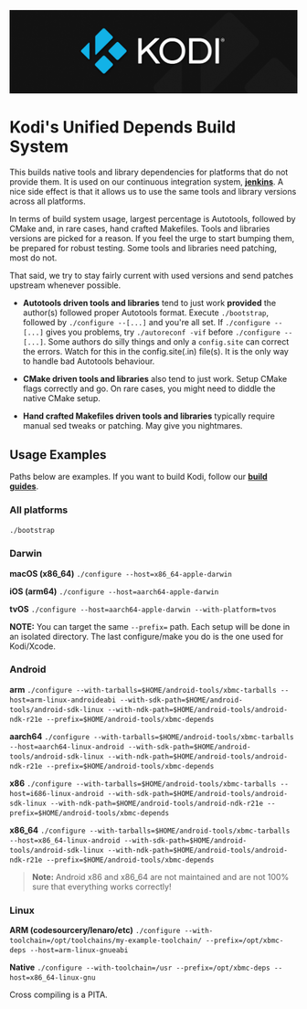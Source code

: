 ![Kodi Logo](../../docs/resources/banner_slim.png)

# Kodi's Unified Depends Build System
This builds native tools and library dependencies for platforms that do not provide them. It is used on our continuous integration system, **[jenkins](http://jenkins.kodi.tv/)**. A nice side effect is that it allows us to use the same tools and library versions across all platforms.

In terms of build system usage, largest percentage is Autotools, followed by CMake and, in rare cases, hand crafted Makefiles. Tools and libraries versions are picked for a reason. If you feel the urge to start bumping them, be prepared for robust testing. Some tools and libraries need patching, most do not.

That said, we try to stay fairly current with used versions and send patches upstream whenever possible.


* **Autotools driven tools and libraries** tend to just work **provided** the author(s) followed proper Autotools format. Execute `./bootstrap`, followed by `./configure --[...]` and you're all set. If `./configure --[...]` gives you problems, try `./autoreconf -vif` before `./configure --[...]`.
Some authors do silly things and only a `config.site` can correct the errors. Watch for this in the config.site(.in) file(s). It is the only way to handle bad Autotools behaviour.

* **CMake driven tools and libraries** also tend to just work. Setup CMake flags correctly and go. On rare cases, you might need to diddle the native CMake setup.

* **Hand crafted Makefiles driven tools and libraries** typically require manual sed tweaks or patching. May give you nightmares.

## Usage Examples
Paths below are examples. If you want to build Kodi, follow our **[build guides](../../docs/README.md)**.
### All platforms
`./bootstrap`
### Darwin
**macOS (x86_64)**
`./configure --host=x86_64-apple-darwin`

**iOS (arm64)**
`./configure --host=aarch64-apple-darwin`

**tvOS**
`./configure --host=aarch64-apple-darwin --with-platform=tvos`

**NOTE:** You can target the same `--prefix=` path. Each setup will be done in an isolated directory. The last configure/make you do is the one used for Kodi/Xcode.

### Android
**arm**
`./configure --with-tarballs=$HOME/android-tools/xbmc-tarballs --host=arm-linux-androideabi --with-sdk-path=$HOME/android-tools/android-sdk-linux --with-ndk-path=$HOME/android-tools/android-ndk-r21e --prefix=$HOME/android-tools/xbmc-depends`

**aarch64**
`./configure --with-tarballs=$HOME/android-tools/xbmc-tarballs --host=aarch64-linux-android --with-sdk-path=$HOME/android-tools/android-sdk-linux --with-ndk-path=$HOME/android-tools/android-ndk-r21e --prefix=$HOME/android-tools/xbmc-depends`

**x86**
`./configure --with-tarballs=$HOME/android-tools/xbmc-tarballs --host=i686-linux-android --with-sdk-path=$HOME/android-tools/android-sdk-linux --with-ndk-path=$HOME/android-tools/android-ndk-r21e --prefix=$HOME/android-tools/xbmc-depends`

**x86_64**
`./configure --with-tarballs=$HOME/android-tools/xbmc-tarballs --host=x86_64-linux-android --with-sdk-path=$HOME/android-tools/android-sdk-linux --with-ndk-path=$HOME/android-tools/android-ndk-r21e --prefix=$HOME/android-tools/xbmc-depends`

> **Note:** Android x86 and x86_64 are not maintained and are not 100% sure that everything works correctly!

### Linux
**ARM (codesourcery/lenaro/etc)**
`./configure --with-toolchain=/opt/toolchains/my-example-toolchain/ --prefix=/opt/xbmc-deps --host=arm-linux-gnueabi`

**Native**
`./configure --with-toolchain=/usr --prefix=/opt/xbmc-deps --host=x86_64-linux-gnu`

Cross compiling is a PITA.
